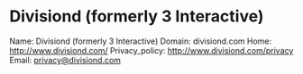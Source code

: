 
# Divisiond (formerly 3 Interactive)

Name: Divisiond (formerly 3 Interactive)
Domain: divisiond.com
Home: http://www.divisiond.com/
Privacy_policy: http://www.divisiond.com/privacy
Email: privacy@divisiond.com
